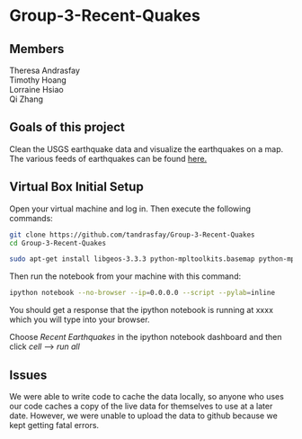 Group-3-Recent-Quakes
=====================
## Members
 Theresa Andrasfay    
  Timothy Hoang  
 Lorraine Hsiao  
 Qi Zhang

## Goals of this project
Clean the USGS earthquake data and visualize the earthquakes on a map.  
The various feeds of earthquakes can be found [here.](http://earthquake.usgs.gov/earthquakes/feed/v1.0/geojson.php "USGS Feeds")

## Virtual Box Initial Setup
Open your virtual machine and log in. 
Then execute the following commands:
```sh
git clone https://github.com/tandrasfay/Group-3-Recent-Quakes
cd Group-3-Recent-Quakes
```
```sh
sudo apt-get install libgeos-3.3.3 python-mpltoolkits.basemap python-mpltoolkits.basemap-data python-mpltoolkits.basemap-doc
```
Then run the notebook from your machine with this command:
```sh
ipython notebook --no-browser --ip=0.0.0.0 --script --pylab=inline
```
You should get a response that the ipython notebook is running at xxxx which you will type into your browser.

Choose *Recent Earthquakes* in the ipython notebook dashboard and then click *cell* --> *run all*

## Issues
We were able to write code to cache the data locally, so anyone who uses our code caches a copy of the live data for
themselves to use at a later date. However, we were unable to upload the data to github because we kept getting fatal 
errors.
